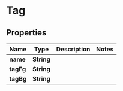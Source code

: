 

# Tag


## Properties

| Name | Type | Description | Notes |
|------------ | ------------- | ------------- | -------------|
|**name** | **String** |  |  |
|**tagFg** | **String** |  |  |
|**tagBg** | **String** |  |  |



